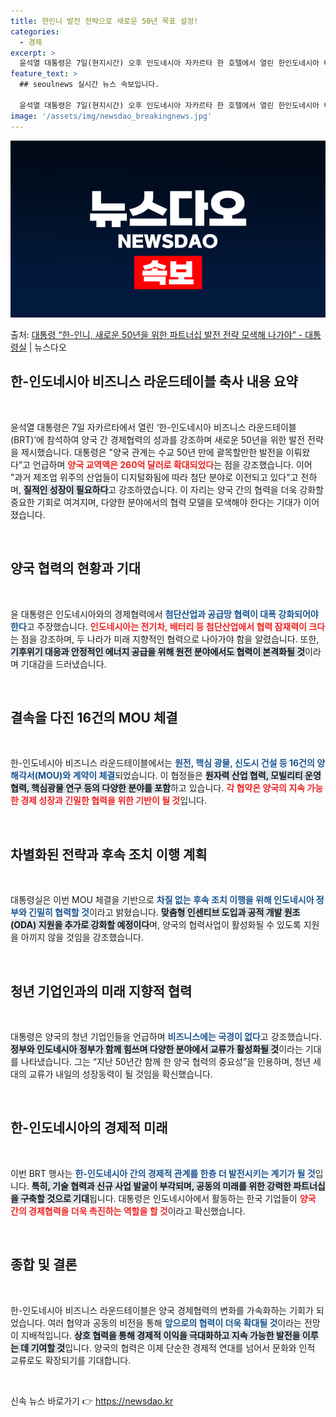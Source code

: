 ```yaml
---
title: 한인니 발전 전략으로 새로운 50년 목표 설정!
categories:
  - 경제
excerpt: >
  윤석열 대통령은 7일(현지시간) 오후 인도네시아 자카르타 한 호텔에서 열린 한인도네시아 비즈니스 라운드테이블…
feature_text: >
  ## seoulnews 실시간 뉴스 속보입니다.

  윤석열 대통령은 7일(현지시간) 오후 인도네시아 자카르타 한 호텔에서 열린 한인도네시아 비즈니스 라운드테이블…
image: '/assets/img/newsdao_breakingnews.jpg'
---
```


![뉴스다오 속보](/assets/img/newsdao_breakingnews.jpg)

<p>출처: <a href="https://newsdao.kr/1876" rel="dofollow">대통령 “한-인니, 새로운 50년을 위한 파트너십 발전 전략 모색해 나가야” - 대통령실</a> | 뉴스다오</p>

<h2 data-ke-size="size26">한-인도네시아 비즈니스 라운드테이블 축사 내용 요약</h2>

<p data-ke-size="size16">&nbsp;</p>

윤석열 대통령은 7일 자카르타에서 열린 ‘한-인도네시아 비즈니스 라운드테이블(BRT)’에 참석하여 양국 간 경제협력의 성과를 강조하며 새로운 50년을 위한 발전 전략을 제시했습니다. 대통령은 "양국 관계는 수교 50년 만에 괄목할만한 발전을 이뤄왔다”고 언급하며 <b><span style="color: #ee2323;">양국 교역액은 260억 달러로 확대되었다</span></b>는 점을 강조했습니다. 이어 "과거 제조업 위주의 산업들이 디지털화됨에 따라 첨단 분야로 이전되고 있다"고 전하며, <b><span style="background-color: #21538527;">질적인 성장이 필요하다</span></b>고 강조하였습니다. 이 자리는 양국 간의 협력을 더욱 강화할 중요한 기회로 여겨지며, 다양한 분야에서의 협력 모델을 모색해야 한다는 기대가 이어졌습니다.

<p data-ke-size="size16">&nbsp;</p>

<h2 data-ke-size="size26">양국 협력의 현황과 기대</h2>

<p data-ke-size="size16">&nbsp;</p>

윤 대통령은 인도네시아와의 경제협력에서 <b><span style="color: #1a5490;">첨단산업과 공급망 협력이 대폭 강화되어야 한다</span></b>고 주장했습니다. <b><span style="color: #ee2323;">인도네시아는 전기차, 배터리 등 첨단산업에서 협력 잠재력이 크다</span></b>는 점을 강조하며, 두 나라가 미래 지향적인 협력으로 나아가야 함을 알렸습니다. 또한, <b><span style="background-color: #21538527;">기후위기 대응과 안정적인 에너지 공급을 위해 원전 분야에서도 협력이 본격화될 것</span></b>이라며 기대감을 드러냈습니다.

<p data-ke-size="size16">&nbsp;</p>

<h2 data-ke-size="size26">결속을 다진 16건의 MOU 체결</h2>

<p data-ke-size="size16">&nbsp;</p>

한-인도네시아 비즈니스 라운드테이블에서는 <b><span style="color: #1a5490;">원전, 핵심 광물, 신도시 건설 등 16건의 양해각서(MOU)와 계약이 체결</span></b>되었습니다. 이 협정들은 <b><span style="background-color: #21538527;">원자력 산업 협력, 모빌리티 운영 협력, 핵심광물 연구 등의 다양한 분야를 포함</span></b>하고 있습니다. <b><span style="color: #ee2323;">각 협약은 양국의 지속 가능한 경제 성장과 긴밀한 협력을 위한 기반이 될 것</span></b>입니다.

<p data-ke-size="size16">&nbsp;</p>

<h2 data-ke-size="size26">차별화된 전략과 후속 조치 이행 계획</h2>

<p data-ke-size="size16">&nbsp;</p>

대통령실은 이번 MOU 체결을 기반으로 <b><span style="color: #1a5490;">차질 없는 후속 조치 이행을 위해 인도네시아 정부와 긴밀히 협력할 것</span></b>이라고 밝혔습니다. <b><span style="background-color: #21538527;">맞춤형 인센티브 도입과 공적 개발 원조(ODA) 지원을 추가로 강화할 예정이다</span></b>며, 양국의 협력사업이 활성화될 수 있도록 지원을 아끼지 않을 것임을 강조했습니다.

<p data-ke-size="size16">&nbsp;</p>

<h2 data-ke-size="size26">청년 기업인과의 미래 지향적 협력</h2>

<p data-ke-size="size16">&nbsp;</p>

대통령은 양국의 청년 기업인들을 언급하며 <b><span style="color: #1a5490;">비즈니스에는 국경이 없다</span></b>고 강조했습니다. <b><span style="background-color: #21538527;">정부와 인도네시아 정부가 함께 힘쓰며 다양한 분야에서 교류가 활성화될 것</span></b>이라는 기대를 나타냈습니다. 그는 “지난 50년간 함께 한 양국 협력의 중요성”을 인용하며, 청년 세대의 교류가 내일의 성장동력이 될 것임을 확신했습니다.

<p data-ke-size="size16">&nbsp;</p>

<h2 data-ke-size="size26">한-인도네시아의 경제적 미래</h2>

<p data-ke-size="size16">&nbsp;</p>

이번 BRT 행사는 <b><span style="color: #1a5490;">한-인도네시아 간의 경제적 관계를 한층 더 발전시키는 계기가 될 것</span></b>입니다. <b><span style="background-color: #21538527;">특히, 기술 협력과 신규 사업 발굴이 부각되며, 공동의 미래를 위한 강력한 파트너십을 구축할 것으로 기대</span></b>됩니다. 대통령은 인도네시아에서 활동하는 한국 기업들이 <b><span style="color: #ee2323;">양국 간의 경제협력을 더욱 촉진하는 역할을 할 것</span></b>이라고 확신했습니다.

<p data-ke-size="size16">&nbsp;</p>

<h2 data-ke-size="size26">종합 및 결론</h2>

<p data-ke-size="size16">&nbsp;</p>

한-인도네시아 비즈니스 라운드테이블은 양국 경제협력의 변화를 가속화하는 기회가 되었습니다. 여러 협약과 공동의 비전을 통해 <b><span style="color: #1a5490;">앞으로의 협력이 더욱 확대될 것</span></b>이라는 전망이 지배적입니다. <b><span style="background-color: #21538527;">상호 협력을 통해 경제적 이익을 극대화하고 지속 가능한 발전을 이루는 데 기여할 것</span></b>입니다. 양국의 협력은 이제 단순한 경제적 연대를 넘어서 문화와 인적 교류로도 확장되기를 기대합니다. 

<p data-ke-size="size16">&nbsp;</p> 

신속 뉴스 바로가기 👉 <a href="https://newsdao.kr" rel="dofollow">https://newsdao.kr</a>



